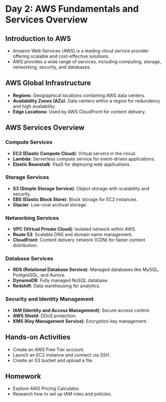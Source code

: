# Day 2: AWS Fundamentals and Services Overview

## Introduction to AWS
- Amazon Web Services (AWS) is a leading cloud service provider offering scalable and cost-effective solutions.
- AWS provides a wide range of services, including computing, storage, networking, security, and databases.

## AWS Global Infrastructure
- **Regions**: Geographical locations containing AWS data centers.
- **Availability Zones (AZs)**: Data centers within a region for redundancy and high availability.
- **Edge Locations**: Used by AWS CloudFront for content delivery.

## AWS Services Overview

### Compute Services
- **EC2 (Elastic Compute Cloud)**: Virtual servers in the cloud.
- **Lambda**: Serverless compute service for event-driven applications.
- **Elastic Beanstalk**: PaaS for deploying web applications.

### Storage Services
- **S3 (Simple Storage Service)**: Object storage with scalability and security.
- **EBS (Elastic Block Store)**: Block storage for EC2 instances.
- **Glacier**: Low-cost archival storage.

### Networking Services
- **VPC (Virtual Private Cloud)**: Isolated network within AWS.
- **Route 53**: Scalable DNS and domain name management.
- **CloudFront**: Content delivery network (CDN) for faster content distribution.

### Database Services
- **RDS (Relational Database Service)**: Managed databases like MySQL, PostgreSQL, and Aurora.
- **DynamoDB**: Fully managed NoSQL database.
- **Redshift**: Data warehousing for analytics.

### Security and Identity Management
- **IAM (Identity and Access Management)**: Secure access control.
- **AWS Shield**: DDoS protection.
- **KMS (Key Management Service)**: Encryption key management.

## Hands-on Activities
- Create an AWS Free Tier account.
- Launch an EC2 instance and connect via SSH.
- Create an S3 bucket and upload a file.

## Homework
- Explore AWS Pricing Calculator.
- Research how to set up IAM roles and policies.
